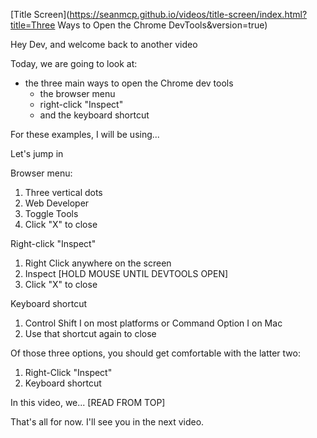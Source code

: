 [Title Screen](https://seanmcp.github.io/videos/title-screen/index.html?title=Three Ways to Open the Chrome DevTools&version=true)

Hey Dev, and welcome back to another video

Today, we are going to look at:
- the three main ways to open the Chrome dev tools
  - the browser menu
  - right-click "Inspect"
  - and the keyboard shortcut

For these examples, I will be using...

Let's jump in

Browser menu:
1. Three vertical dots
2. Web Developer
3. Toggle Tools
4. Click "X" to close

Right-click "Inspect"
1. Right Click anywhere on the screen
2. Inspect [HOLD MOUSE UNTIL DEVTOOLS OPEN]
3. Click "X" to close

Keyboard shortcut
1. Control Shift I on most platforms or Command Option I on Mac
2. Use that shortcut again to close

Of those three options, you should get comfortable with the latter two:
1. Right-Click "Inspect"
2. Keyboard shortcut

In this video, we... [READ FROM TOP]

That's all for now. I'll see you in the next video.
